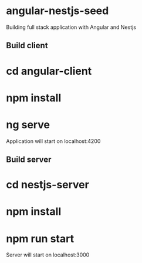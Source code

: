 # angular-nestjs-seed
Building full stack application with Angular and Nestjs

## Build client

# cd angular-client
# npm install
# ng serve
Application will start on localhost:4200

## Build server

# cd nestjs-server
# npm install
# npm run start
Server will start on localhost:3000
